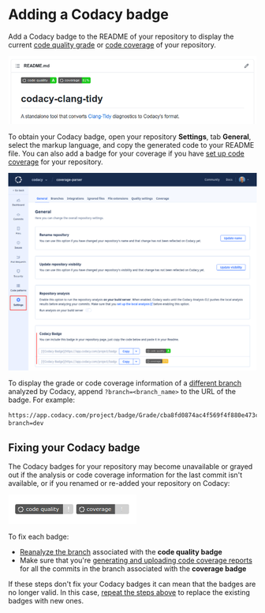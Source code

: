 # Adding a Codacy badge

Add a Codacy badge to the README of your repository to display the current [code quality grade](../faq/code-analysis/which-metrics-does-codacy-calculate.md#grade) or [code coverage](../faq/code-analysis/which-metrics-does-codacy-calculate.md#code-coverage) of your repository.

![Codacy badge on the codacy/docs README](images/codacy-badge-example.png)

To obtain your Codacy badge, open your repository **Settings**, tab **General**, select the markup language, and copy the generated code to your README file. You can also add a badge for your coverage if you have [set up code coverage](../coverage-reporter/index.md) for your repository.

![Codacy badge](images/codacy-badge.png)

To display the grade or code coverage information of a [different branch](../repositories-configure/managing-branches.md) analyzed by Codacy, append `?branch=<branch_name>` to the URL of the badge. For example:

```text
https://app.codacy.com/project/badge/Grade/cba8fd0874ac4f569f4f880e473cbac9?branch=dev
```

## Fixing your Codacy badge

The Codacy badges for your repository may become unavailable or grayed out if the analysis or code coverage information for the last commit isn't available, or if you renamed or re-added your repository on Codacy:

![Greyed out Codacy badge](images/codacy-badge-gray.png)

To fix each badge:

-   [Reanalyze the branch](../faq/repositories/how-do-i-reanalyze-my-repository.md#reanalyzing-a-branch) associated with the **code quality badge**
-   Make sure that you're [generating and uploading code coverage reports](../../coverage-reporter/) for all the commits in the branch associated with the **coverage badge**

If these steps don't fix your Codacy badges it can mean that the badges are no longer valid. In this case, [repeat the steps above](#adding-a-codacy-badge) to replace the existing badges with new ones.
